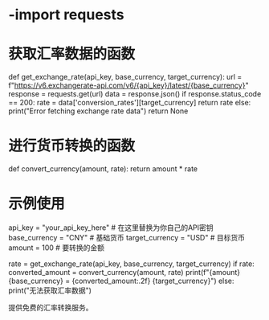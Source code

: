 # -import requests

# 获取汇率数据的函数
def get_exchange_rate(api_key, base_currency, target_currency):
    url = f"https://v6.exchangerate-api.com/v6/{api_key}/latest/{base_currency}"
    response = requests.get(url)
    data = response.json()
    if response.status_code == 200:
        rate = data['conversion_rates'][target_currency]
        return rate
    else:
        print("Error fetching exchange rate data")
        return None

# 进行货币转换的函数
def convert_currency(amount, rate):
    return amount * rate

# 示例使用
api_key = "your_api_key_here"  # 在这里替换为你自己的API密钥
base_currency = "CNY"  # 基础货币
target_currency = "USD"  # 目标货币
amount = 100  # 要转换的金额

rate = get_exchange_rate(api_key, base_currency, target_currency)
if rate:
    converted_amount = convert_currency(amount, rate)
    print(f"{amount} {base_currency} = {converted_amount:.2f} {target_currency}")
else:
    print("无法获取汇率数据")

提供免费的汇率转换服务。
